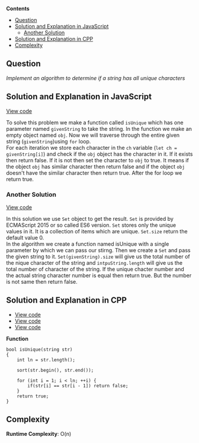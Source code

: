 **Contents**

- [Question](#question)
- [Solution and Explanation in JavaScript](#solution-and-explanation-in-javascript)
  - [Another Solution](#another-solution)
- [Solution and Explanation in CPP](#solution-and-explanation-in-cpp)
- [Complexity](#complexity)


## Question

*Implement an algorithm to determine if a string has all unique characters*

## Solution and Explanation in JavaScript

[View code](/Array%20and%20Strings/Array/IsUnique/IsUnique.js)

To solve this problem we make a function called `isUnique` which has one parameter named `givenString` to take the string. In the function we make an empty object named `obj`. Now we will traverse through the entire given string (`givenString`)using `for` loop. <br/> 
For each iteration we store each character in the `ch` variable (`let ch = givenString[i]`) and check if the `obj` object has the character in it. If it exists then return false. If it is not then set the character to `obj` to true. It means if the object `obj` has similar character then return false and if the object `obj` doesn't have the similar character then return true. After the for loop we return true. 

### Another Solution 

[View code](https://github.com/zubayerhimel/coding-Interview/blob/array_and_string/Array%20and%20Strings/Array/IsUnique/IsUnique2.js)

In this solution we use `Set` object to get the result. `Set` is provided by ECMAScript 2015 or so called ES6 version. `Set` stores only the unique values in it. It is a collection of items which are unique. `Set.size` return the default value 0.
<br/>In the algorithm we create a function named isUnique with a single parameter by which we can pass our stirng. Then we create a `Set` and pass the given string to it. `Set(givenString).size` will give us the total number of the nique character of the string and `intpuString.length` will give us the total number of character of the string. If the unique chacter number and the actual string character number is equal then return true. But the number is not same then return false. 

## Solution and Explanation in CPP

- [View code](/Array%20and%20Strings/Array/IsUnique/isUnique01.cpp)
- [View code](/Array%20and%20Strings/Array/IsUnique/isUnique02.cpp)
- [View code](/Array%20and%20Strings/Array/IsUnique/isUnique03.cpp)

**Function**

```
bool isUnique(string str)
{
    int ln = str.length();

    sort(str.begin(), str.end());

    for (int i = 1; i < ln; ++i) {
        if(str[i] == str[i - 1]) return false;
    }
    return true;
}
```
## Complexity

**Runtime Complexity**: O(n)
